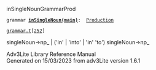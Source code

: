 <span class="title">inSingleNoun</span><span class="type">GrammarProd</span>

`grammar `**[`inSingleNoun(main)`](../object/inSingleNoun(main).html)**` :   `[`Production`](../object/Production.html)

[`grammar.t`](../file/grammar.t.html)`[`[`252`](../source/grammar.t.html#252)`]`

<div class="gramrule">

singleNoun-\>np\_ \| ('in' \| 'into' \| 'in' 'to') singleNoun-\>np\_  

</div>

<div class="ftr">

Adv3Lite Library Reference Manual  
Generated on 15/03/2023 from adv3Lite version 1.6.1

</div>
